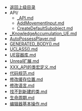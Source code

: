 - [返回上级目录](../)
- API/
    - [_API.md](计算机/游戏/UE/UE知识积累/API/_API.md)
    - [AddMovementInput.md](计算机/游戏/UE/UE知识积累/API/AddMovementInput.md)
    - [CreateDefaultSubobject.md](计算机/游戏/UE/UE知识积累/API/CreateDefaultSubobject.md)
- [_KnowledgeAccumulation_UE.md](计算机/游戏/UE/UE知识积累/_KnowledgeAccumulation_UE.md)
- [AutoPossessPlayer.md](计算机/游戏/UE/UE知识积累/AutoPossessPlayer.md)
- [GENERATED_BODY().md](计算机/游戏/UE/UE知识积累/GENERATED_BODY().md)
- [UCLASS().md](计算机/游戏/UE/UE知识积累/UCLASS().md)
- [UE容器库.md](计算机/游戏/UE/UE知识积累/UE容器库.md)
- [Unreal扩展.md](计算机/游戏/UE/UE知识积累/Unreal扩展.md)
- [XXX_API的类宏定义.md](计算机/游戏/UE/UE知识积累/XXX_API的类宏定义.md)
- [代码规范.md](计算机/游戏/UE/UE知识积累/代码规范.md)
- [修改缓存位置.md](计算机/游戏/UE/UE知识积累/修改缓存位置.md)
- [修改语言.md](计算机/游戏/UE/UE知识积累/修改语言.md)
- [找不到新建的类.md](计算机/游戏/UE/UE知识积累/找不到新建的类.md)
- [生命周期.md](计算机/游戏/UE/UE知识积累/生命周期.md)
- [编辑器基本操作.md](计算机/游戏/UE/UE知识积累/编辑器基本操作.md)